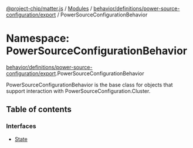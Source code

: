 [@project-chip/matter.js](../README.md) / [Modules](../modules.md) / [behavior/definitions/power-source-configuration/export](behavior_definitions_power_source_configuration_export.md) / PowerSourceConfigurationBehavior

# Namespace: PowerSourceConfigurationBehavior

[behavior/definitions/power-source-configuration/export](behavior_definitions_power_source_configuration_export.md).PowerSourceConfigurationBehavior

PowerSourceConfigurationBehavior is the base class for objects that support interaction with PowerSourceConfiguration.Cluster.

## Table of contents

### Interfaces

- [State](../interfaces/behavior_definitions_power_source_configuration_export.PowerSourceConfigurationBehavior.State.md)
